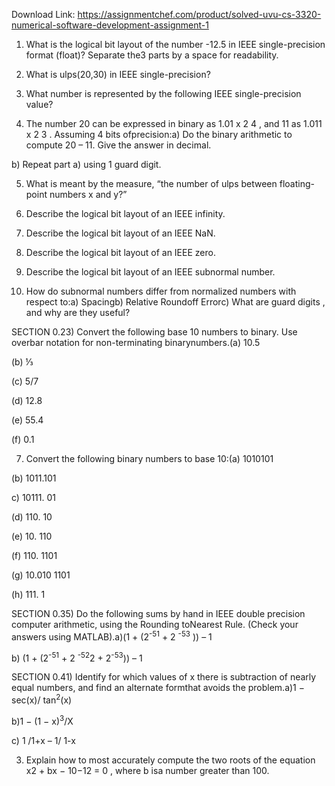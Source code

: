 Download Link: https://assignmentchef.com/product/solved-uvu-cs-3320-numerical-software-development-assignment-1
<br>
1. What is the logical bit layout of the number -12.5 in IEEE single-precision format (float)? Separate the3 parts by a space for readability.

2. What is ulps(20,30) in IEEE single-precision?

3. What number is represented by the following IEEE single-precision value?

4. The number 20 can be expressed in binary as 1.01 x 2 4 , and 11 as 1.011 x 2 3 . Assuming 4 bits ofprecision:a) Do the binary arithmetic to compute 20 – 11. Give the answer in decimal.

b) Repeat part a) using 1 guard digit.

5. What is meant by the measure, “the number of ulps between floating-point numbers x and y?”

6. Describe the logical bit layout of an IEEE infinity.

7. Describe the logical bit layout of an IEEE NaN.

8. Describe the logical bit layout of an IEEE zero.

9. Describe the logical bit layout of an IEEE subnormal number.

10. How do subnormal numbers differ from normalized numbers with respect to:a) Spacingb) Relative Roundoff Errorc) What are guard digits , and why are they useful?

SECTION 0.23) Convert the following base 10 numbers to binary. Use overbar notation for non-terminating binarynumbers.(a) 10.5

(b) ⅓

(c) 5/7

(d) 12.8

(e) 55.4

(f) 0.1

7) Convert the following binary numbers to base 10:(a) 1010101

(b) 1011.101

c) 10111. 01

(d) 110. 10

(e) 10. 110

(f) 110. 1101

(g) 10.010 1101

(h) 111. 1

SECTION 0.35) Do the following sums by hand in IEEE double precision computer arithmetic, using the Rounding toNearest Rule. (Check your answers using MATLAB).a)(1 + (2<sup>-51</sup> + 2 <sup>-53</sup> )) – 1

b) (1 + (2<sup>-51</sup> + 2 <sup>-52</sup>2 + 2<sup>-53</sup>)) – 1

SECTION 0.41) Identify for which values of x there is subtraction of nearly equal numbers, and find an alternate formthat avoids the problem.a)1 − sec(x)/ tan<sup>2</sup>(x)

b)1 − (1 − x)<sup>3</sup>/X

c) 1 /1+x – 1/ 1-x

3) Explain how to most accurately compute the two roots of the equation x2 + bx − 10−12 = 0 , where b isa number greater than 100.


